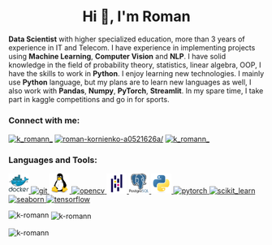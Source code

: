 <h1 align="center">Hi 👋, I'm Roman</h1>


<b>Data Scientist</b> with higher specialized education, more than 3 years of experience in IT and Telecom. I have experience in implementing projects using <b>Machine Learning</b>, <b>Computer Vision</b> and <b>NLP</b>. I have solid knowledge in the field of probability theory, statistics, linear algebra, OOP, I have the skills to work in <b>Python</b>. I enjoy learning new technologies. I mainly use <b>Python</b> language, but my plans are to learn new languages as well, I also work with <b>Pandas</b>, <b>Numpy</b>, <b>PyTorch</b>, <b>Streamlit</b>. In my spare time, I take part in kaggle competitions and go in for sports.

<h3 align="left">Connect with me:</h3>
<p align="left">
<a href="https://codepen.io/k_romann_" target="blank"><img align="center" src="https://raw.githubusercontent.com/rahuldkjain/github-profile-readme-generator/master/src/images/icons/Social/codepen.svg" alt="k_romann_" height="30" width="40" /></a>
<a href="https://linkedin.com/in/roman-kornienko-a0521626a/" target="blank"><img align="center" src="https://raw.githubusercontent.com/rahuldkjain/github-profile-readme-generator/master/src/images/icons/Social/linked-in-alt.svg" alt="roman-kornienko-a0521626a/" height="30" width="40" /></a>
<a href="https://instagram.com/k_romann_" target="blank"><img align="center" src="https://raw.githubusercontent.com/rahuldkjain/github-profile-readme-generator/master/src/images/icons/Social/instagram.svg" alt="k_romann_" height="30" width="40" /></a>
</p>

<h3 align="left">Languages and Tools:</h3>
<p align="left"> <a href="https://www.docker.com/" target="_blank" rel="noreferrer"> <img src="https://raw.githubusercontent.com/devicons/devicon/master/icons/docker/docker-original-wordmark.svg" alt="docker" width="40" height="40"/> </a> <a href="https://git-scm.com/" target="_blank" rel="noreferrer"> <img src="https://www.vectorlogo.zone/logos/git-scm/git-scm-icon.svg" alt="git" width="40" height="40"/> </a> <a href="https://www.linux.org/" target="_blank" rel="noreferrer"> <img src="https://raw.githubusercontent.com/devicons/devicon/master/icons/linux/linux-original.svg" alt="linux" width="40" height="40"/> </a> <a href="https://opencv.org/" target="_blank" rel="noreferrer"> <img src="https://www.vectorlogo.zone/logos/opencv/opencv-icon.svg" alt="opencv" width="40" height="40"/> </a> <a href="https://pandas.pydata.org/" target="_blank" rel="noreferrer"> <img src="https://raw.githubusercontent.com/devicons/devicon/2ae2a900d2f041da66e950e4d48052658d850630/icons/pandas/pandas-original.svg" alt="pandas" width="40" height="40"/> </a> <a href="https://www.postgresql.org" target="_blank" rel="noreferrer"> <img src="https://raw.githubusercontent.com/devicons/devicon/master/icons/postgresql/postgresql-original-wordmark.svg" alt="postgresql" width="40" height="40"/> </a> <a href="https://www.python.org" target="_blank" rel="noreferrer"> <img src="https://raw.githubusercontent.com/devicons/devicon/master/icons/python/python-original.svg" alt="python" width="40" height="40"/> </a> <a href="https://pytorch.org/" target="_blank" rel="noreferrer"> <img src="https://www.vectorlogo.zone/logos/pytorch/pytorch-icon.svg" alt="pytorch" width="40" height="40"/> </a> <a href="https://scikit-learn.org/" target="_blank" rel="noreferrer"> <img src="https://upload.wikimedia.org/wikipedia/commons/0/05/Scikit_learn_logo_small.svg" alt="scikit_learn" width="40" height="40"/> </a> <a href="https://seaborn.pydata.org/" target="_blank" rel="noreferrer"> <img src="https://seaborn.pydata.org/_images/logo-mark-lightbg.svg" alt="seaborn" width="40" height="40"/> </a> <a href="https://www.tensorflow.org" target="_blank" rel="noreferrer"> <img src="https://www.vectorlogo.zone/logos/tensorflow/tensorflow-icon.svg" alt="tensorflow" width="40" height="40"/> </a> </p>

<p><img align="left" src="https://github-readme-stats.vercel.app/api/top-langs?username=k-romann&show_icons=true&locale=en&layout=compact" alt="k-romann" /></p>

<p>&nbsp;<img align="center" src="https://github-readme-stats.vercel.app/api?username=k-romann&show_icons=true&locale=en" alt="k-romann" /></p>

<p><img align="center" src="https://github-readme-streak-stats.herokuapp.com/?user=k-romann&" alt="k-romann" /></p>
